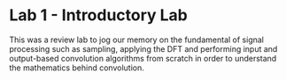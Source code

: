# Lab 1 - Introductory Lab

This was a review lab to jog our memory on the fundamental of signal processing such as sampling, applying the DFT and performing input and output-based convolution algorithms from scratch in order to understand the mathematics behind convolution.
